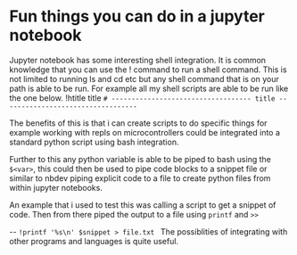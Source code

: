 # Fun things you can do in a jupyter notebook

Jupyter notebook has some interesting shell integration. It is common knowledge that you can use the ! command to run a shell command. This is not limited to running ls and cd etc but any shell command that is on your path is able to be run. For example all my shell scripts are able to be run like the one below. 
!htitle title
`# ----------------------------------- title ----------------------------------`

The benefits of this is that i can create scripts to do specific things for example working with repls on microcontrollers could be integrated into a standard python script using bash integration.

Further to this any python variable is able to be piped to bash using the `$<var>`, this could then be used to pipe code blocks to a snippet file or similar to nbdev piping explicit code to a file to create python files from within jupyter notebooks.


An example that i used to test this was calling a script to get a snippet of code. Then from there piped the output to a file using `printf` and `>>`

-- `!printf '%s\n' $snippet > file.txt `
The possiblities of integrating with other programs and languages is quite useful.


